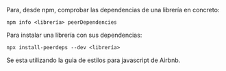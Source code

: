 Para, desde npm, comprobar las dependencias de una librería en concreto:

~~~
npm info <librería> peerDependencies
~~~

Para instalar una librería con sus dependencias:

~~~
npx install-peerdeps --dev <librería>
~~~



Se esta utilizando la guia de estilos para javascript de Airbnb.


